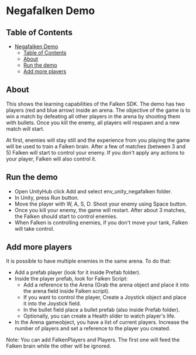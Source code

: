 # Negafalken Demo

## Table of Contents

- [Negafalken Demo](#negafalken-demo)
  - [Table of Contents](#table-of-contents)
  - [About](#about)
  - [Run the demo](#run-the-demo)
  - [Add more players](#add-more-players)

## About
This shows the learning capabilities of the Falken SDK. The demo has two players
(red and blue arrow) inside an arena. The objective of the game is to win a match by defeating all
other players in the arena by shooting them with bullets. Once you kill the enemy, all players
will respawn and a new match will start.

At first, enemies will stay still and the experience from you playing the game will be used
to train a Falken brain. After a few of matches (between 3 and 5) Falken will start to control your
enemy. If you don't apply any actions to your player, Falken will also control it.

## Run the demo

- Open UnityHub click Add and select env_unity_negafalken folder.
- In Unity, press Run button.
- Move the player with W, A, S, D. Shoot your enemy using Space button.
- Once you kill your enemy, the game will restart. After about 3 matches, the Falken should start
  to control enemies.
- When Falken is controlling enemies, if you don't move your tank, Falken will take control.

## Add more players
It is possible to have multiple enemies in the same arena. To do that:
- Add a prefab player (look for it inside Prefab folder).
- Inside the player prefab, look for Falken Script:
  - Add a reference to the Arena (Grab the arena object and place it into the arena field inside
    Falken script).
  - If you want to control the player, Create a Joystick object and place it into the Joystick
    field.
  - In the bullet field place a bullet prefab (also inside Prefab folder).
  - Optionally, you can create a Health slider to watch player's life.
- In the Arena gameobject, you have a list of current players. Increase the number of players and
  set a reference to the player you created.

Note: You can add FalkenPlayers and Players. The first one will feed the Falken brain while the
other will be ignored.
